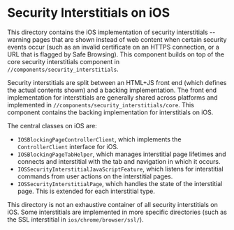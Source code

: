 # Security Interstitials on iOS

This directory contains the iOS implementation of security interstitials --
warning pages that are shown instead of web content when certain security events
occur (such as an invalid certificate on an HTTPS connection, or a URL that is
flagged by Safe Browsing). This component builds on top of the core security
interstitials component in `//components/security_interstitials`.

Security interstitials are split between an HTML+JS front end (which defines the
actual contents shown) and a backing implementation. The front end
implementation for interstitials are generally shared across platforms and
implemented in `//components/security_interstitials/core`. This component
contains the backing implementation for interstitials on iOS.

The central classes on iOS are:

*   `IOSBlockingPageControllerClient`, which implements the `ControllerClient`
    interface for iOS.
*   `IOSBlockingPageTabHelper`, which manages interstitial page lifetimes and
    connects and interstitial with the tab and navigation in which it occurs.
*   `IOSSecurityInterstitialJavaScriptFeature`, which listens for interstitial
    commands from user actions on the interstitial pages.
*   `IOSSecurityInterstitialPage`, which handles the state of the interstitial
    page. This is extended for each interstitial type.

This directory is not an exhaustive container of all security interstitials on
iOS. Some interstitials are implemented in more specific directories (such as
the SSL interstitial in `ios/chrome/browser/ssl/`).
